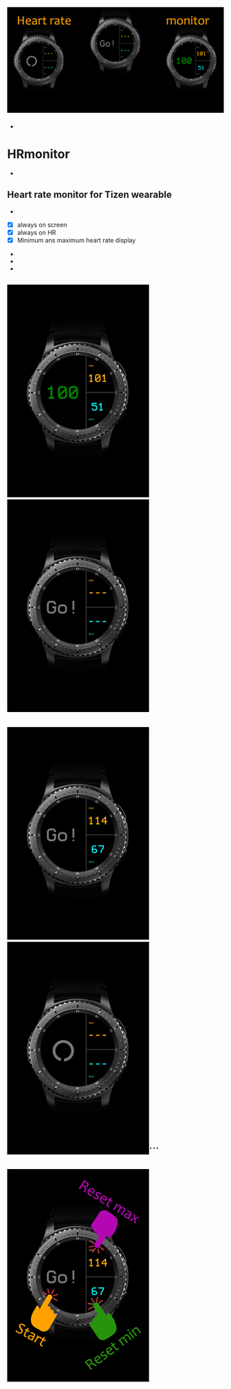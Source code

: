 ![picture](https://github.com/b4rb4tron/HRmonitor/blob/master/extras/banner.png)
-
-
# HRmonitor #
-
## Heart rate monitor for Tizen wearable 
-
-[x] always on screen
-[x] always on HR
-[x] Minimum ans maximum heart rate display
-
-
-
![picture](https://github.com/b4rb4tron/HRmonitor/blob/master/extras/mockups/01.png) ![picture](https://github.com/b4rb4tron/HRmonitor/blob/master/extras/mockups/02.png)
-
![picture](https://github.com/b4rb4tron/HRmonitor/blob/master/extras/mockups/03.png) ![picture](https://github.com/b4rb4tron/HRmonitor/blob/master/extras/mockups/04.png)```
-
![picture](https://github.com/b4rb4tron/HRmonitor/blob/master/extras/mockups/05.png)
-